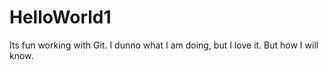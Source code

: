 # HelloWorld1
Its fun working with Git.
I dunno what I am doing, but I love it. But how I will know.
